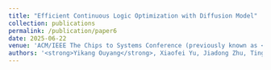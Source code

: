 ```yaml
---
title: "Efficient Continuous Logic Optimization with Diffusion Model"
collection: publications
permalink: /publication/paper6
date: 2025-06-22
venue: 'ACM/IEEE The Chips to Systems Conference (previously known as <strong>Design Automation Conference</strong>, DAC), 2025'
authors: '<strong>Yikang Ouyang</strong>, Xiaofei Yu, Jiadong Zhu, Tinghuan Chen, Yuzhe Ma'
---
```

